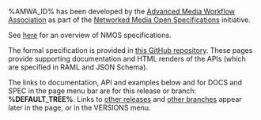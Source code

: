 %AMWA_ID% has been developed by the [Advanced Media Workflow Association](https://www.amwa.tv) as part of the [Networked Media Open Specifications](https://www.nmos.tv) initiative.

See [here](https://amwa-tv.github.io/nmos) for an overview of NMOS specifications.

The formal specification is provided in [this GitHub repository](%REPO_ADDRESS%). These pages provide supporting documentation and HTML renders of the APIs (which are specified in RAML and JSON Schema).

The links to documentation, API and examples below and for DOCS and SPEC in the page menu bar are for this release or branch: **%DEFAULT_TREE%**. Links to [other releases](releases/) and [other branches](branches/) appear later in the page, or in the VERSIONS menu.
